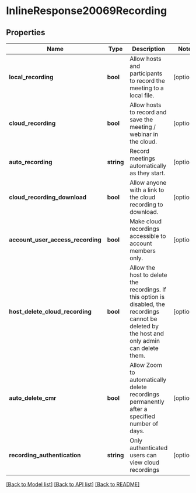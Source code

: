 # InlineResponse20069Recording

## Properties
Name | Type | Description | Notes
------------ | ------------- | ------------- | -------------
**local_recording** | **bool** | Allow hosts and participants to record the meeting to a local file. | [optional] 
**cloud_recording** | **bool** | Allow hosts to record and save the meeting / webinar in the cloud. | [optional] 
**auto_recording** | **string** | Record meetings automatically as they start. | [optional] 
**cloud_recording_download** | **bool** | Allow anyone with a link to the cloud recording to download. | [optional] 
**account_user_access_recording** | **bool** | Make cloud recordings accessible to account members only. | [optional] 
**host_delete_cloud_recording** | **bool** | Allow the host to delete the recordings. If this option is disabled, the recordings cannot be deleted by the host and only admin can delete them. | [optional] 
**auto_delete_cmr** | **bool** | Allow Zoom to automatically delete recordings permanently after a specified number of days. | [optional] 
**recording_authentication** | **string** | Only authenticated users can view cloud recordings | [optional] 

[[Back to Model list]](../README.md#documentation-for-models) [[Back to API list]](../README.md#documentation-for-api-endpoints) [[Back to README]](../README.md)


